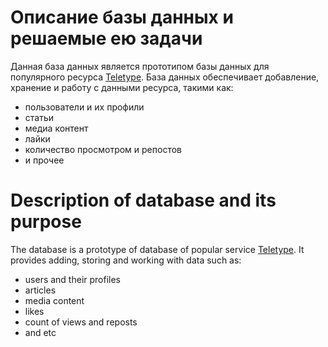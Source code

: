# Описание базы данных и решаемые ею задачи
Данная база данных является прототипом базы данных для популярного ресурса [Teletype](https://www.teletype.in). База данных обеспечивает добавление, хранение и работу с данными ресурса, такими как:
* пользователи и их профили
* статьи
* медиа контент
* лайки 
* количество просмотром и репостов
* и прочее

# Description of database and its purpose
The database is a prototype of database of popular service [Teletype](https://www.teletype.in). It provides adding, storing and working with data such as:
* users and their profiles
* articles
* media content
* likes
* count of views and reposts
* and etc

